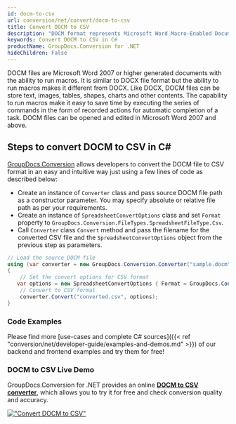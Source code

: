 ```yaml
---
id: docm-to-csv
url: conversion/net/convert/docm-to-csv
title: Convert DOCM to CSV
description: "DOCM format represents Microsoft Word Macro-Enabled Document with .docm extension. Learn how to convert DOCM to CSV file programmatically in C# language using GroupDocs.Conversion for .NET library."
keywords: Convert DOCM to CSV in C#
productName: GroupDocs.Conversion for .NET
hideChildren: False
---
```


DOCM files are Microsoft Word 2007 or higher generated documents with the ability to run macros. It is similar to DOCX file format but the ability to run macros makes it different from DOCX. Like DOCX, DOCM files can be store text, images, tables, shapes, charts and other contents. The capability to run macros make it easy to save time by executing the series of commands in the form of recorded actions for automatic completion of a task. DOCM files can be opened and edited in Microsoft Word 2007 and above.

## Steps to convert DOCM to CSV in C#

[GroupDocs.Conversion](https://products.groupdocs.com/conversion/net) allows developers to convert the DOCM file to CSV format in an easy and intuitive way just using a few lines of code as described below:

* Create an instance of `Converter` class and pass source DOCM file path as a constructor parameter. You may specify absolute or relative file path as per your requirements. 
* Create an instance of `SpreadsheetConvertOptions` class and set `Format` property to `GroupDocs.Conversion.FileTypes.SpreadsheetFileType.Csv`.
* Call `Converter` class `Convert` method and pass the filename for the converted CSV file and the `SpreadsheetConvertOptions` object from the previous step as parameters.

```csharp
// Load the source DOCM file
using (var converter = new GroupDocs.Conversion.Converter("sample.docm"))
{
    // Set the convert options for CSV format
   var options = new SpreadsheetConvertOptions { Format = GroupDocs.Conversion.FileTypes.SpreadsheetFileType.Csv };
    // Convert to CSV format
    converter.Convert("converted.csv", options);
}
```

### Code Examples

Please find more [use-cases and complete C# sources]({{< ref "conversion/net/developer-guide/examples-and-demos.md" >}}) of our backend and frontend examples and try them for free!

### DOCM to CSV Live Demo

GroupDocs.Conversion for .NET provides an online [**DOCM to CSV converter**](https://products.groupdocs.app/conversion/docm-to-csv), which allows you to try it for free and check conversion quality and accuracy.

[!["Convert DOCM to CSV"](conversion/net/images/convert-to-csv/convert-docm-to-csv.png)](https://products.groupdocs.app/conversion/docm-to-csv)